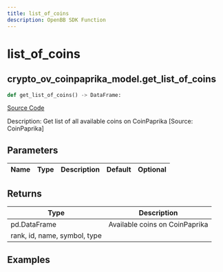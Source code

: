 ```yaml
---
title: list_of_coins
description: OpenBB SDK Function
---
```


# list_of_coins

## crypto_ov_coinpaprika_model.get_list_of_coins

```python title='openbb_terminal/cryptocurrency/overview/coinpaprika_model.py'
def get_list_of_coins() -> DataFrame:
```
[Source Code](https://github.com/OpenBB-finance/OpenBBTerminal/tree/main/openbb_terminal/cryptocurrency/overview/coinpaprika_model.py#L108)

Description: Get list of all available coins on CoinPaprika  [Source: CoinPaprika]

## Parameters

| Name | Type | Description | Default | Optional |
| ---- | ---- | ----------- | ------- | -------- |

## Returns

| Type | Description |
| ---- | ----------- |
| pd.DataFrame | Available coins on CoinPaprika
rank, id, name, symbol, type |

## Examples

